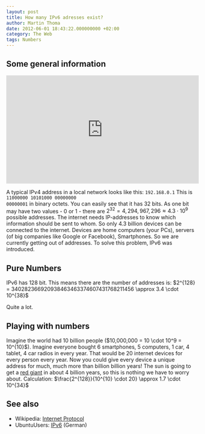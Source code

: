 ```yaml
---
layout: post
title: How many IPv6 adresses exist?
author: Martin Thoma
date: 2012-06-01 18:43:22.000000000 +02:00
category: The Web
tags: Numbers
---
```

<h2>Some general information</h2>
<iframe width="512" height="288" src="http://www.youtube.com/embed/-Uwjt32NvVA" frameborder="0" allowfullscreen></iframe>

A typical IPv4 address in a local network looks like this:
<code>192.168.0.1</code>
This is <code>11000000 10101000 00000000 00000001</code> in binary octets. You can easily see that it has 32 bits. 
As one bit may have two values - 0 or 1 - there are $2^{32} = 4,294,967,296 \approx 4.3 \cdot 10^9$ possible addresses.
The internet needs IP-addresses to know which information should be sent to whom. So only 4.3 billion devices can be connected to the internet. Devices are home computers (your PCs), servers (of big companies like Google or Facebook), Smartphones. So we are currently getting out of addresses. To solve this problem, IPv6 was introduced.

<h2>Pure Numbers</h2>
IPv6 has 128 bit. This means there are the number of addresses is:
$2^{128} = 340282366920938463463374607431768211456 \approx 3.4 \cdot 10^{38}$

Quite a lot.

<h2>Playing with numbers</h2>
Imagine the world had 10 billion people ($10,000,000 = 10 \cdot 10^9 = 10^{10}$). Imagine everyone bought 6 smartphones, 5 computers, 1 car, 4 tablet, 4 car radios in every year. That would be 20 internet devices for every person every year. Now you could give every device a unique address for much, much more than billion billion years! The sun is going to get a <a href="http://en.wikipedia.org/wiki/Red_giant">red giant</a> in about 4 billion years, so this is nothing we have to worry about.
Calculation: $\frac{2^{128}}{10^{10} \cdot 20} \approx 1.7 \cdot 10^{34}$

<h2>See also</h2>
<ul>
  <li>Wikipedia: <a href="http://en.wikipedia.org/wiki/Internet_Protocol">Internet Protocol</a></li>
  <li>UbuntuUsers: <a href="http://ikhaya.ubuntuusers.de/2012/06/01/ipv6-ueberblick/">IPv6</a> (German)</li>
</ul>
